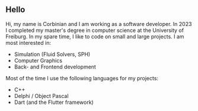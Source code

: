 ## Hello

Hi, my name is Corbinian and I am working as a software developer.
In 2023 I completed my master's degree in computer science at the University of Freiburg.
In my spare time, I like to code on small and large projects.
I am most interested in:
* Simulation (Fluid Solvers, SPH)
* Computer Graphics
* Back- and Frontend development

Most of the time I use the following languages for my projects:
* C++
* Delphi / Object Pascal
* Dart (and the Flutter framework)

